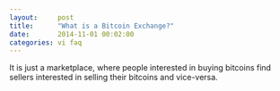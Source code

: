 ```yaml
---
layout:     post
title:      "What is a Bitcoin Exchange?"
date:       2014-11-01 00:02:00
categories: vi faq
---
```


It is just a marketplace, where people interested in buying bitcoins find sellers interested in selling their bitcoins and vice-versa.
